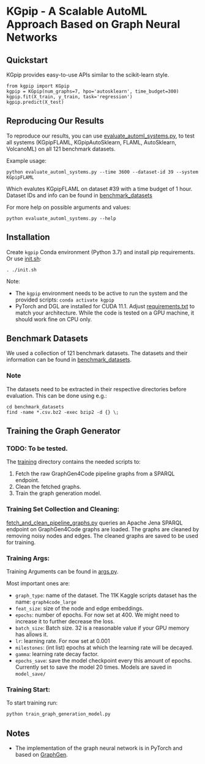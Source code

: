 # KGpip - A Scalable AutoML Approach Based on Graph Neural Networks


## Quickstart
KGpip provides easy-to-use APIs similar to the scikit-learn style.

```
from kgpip import KGpip
kgpip = KGpip(num_graphs=7, hpo='autosklearn', time_budget=300)
kgpip.fit(X_train, y_train, task='regression')
kgpip.predict(X_test)
```


## Reproducing Our Results
To reproduce our results, you can use [evaluate_automl_systems.py](experiments/evaluate_automl_systems.py), 
to test all systems (KGpipFLAML, KGpipAutoSklearn, FLAML, AutoSklearn, VolcanoML) on all 121 benchmark datasets.

Example usage:

```
python evaluate_automl_systems.py --time 3600 --dataset-id 39 --system KGpipFLAML
```
Which evalutes KGpipFLAML on dataset #39 with a time budget of 1 hour. Dataset IDs and info can be found in [benchmark_datasets](benchmark_datasets) 

For more help on possible arguments and values:
```
python evaluate_automl_systems.py --help
```

## Installation

Create `kgpip` Conda environment (Python 3.7) and install pip requirements. Or use [init.sh](init.sh):
```
. ./init.sh
```
Note: 
* The `kgpip` environment needs to be active to run the system and the provided scripts: `conda activate kgpip`
* PyTorch and DGL are installed for CUDA 11.1. Adjust [requirements.txt](requirements.txt) to match your architecture.
While the code is tested on a GPU machine, it should work fine on CPU only.

## Benchmark Datasets
We used a collection of 121 benchmark datasets. The datasets and their information can be found in [benchmark_datasets](benchmark_datasets).

### Note
The datasets need to be extracted in their respective directories before evaluation. This can be done using e.g.:
```
cd benchmark_datasets
find -name *.csv.bz2 -exec bzip2 -d {} \;
```


## Training the Graph Generator
### TODO: To be tested.

The [training](training) directory contains the needed scripts to:
1. Fetch the raw GraphGen4Code pipeline graphs from a SPARQL endpoint.
2. Clean the fetched graphs.
3. Train the graph generation model.

### Training Set Collection and Cleaning:
[fetch_and_clean_pipeline_graphs.py](training/fetch_and_clean_pipeline_graphs.py) queries an Apache Jena SPARQL 
endpoint on GraphGen4Code graphs are loaded. The graphs are cleaned by removing noisy nodes and edges. 
The cleaned graphs are saved to be used for training. 

### Training Args:
Training Arguments can be found in [args.py](args.py).

Most important ones are: 

* `graph_type`: name of the dataset. The 11K Kaggle scripts dataset has the name: `graph4code_large`
* `feat_size`: size of the node and edge embeddings.
* `epochs`: number of epochs. For now set at 400. We might need to increase it to further decrease the loss.
* `batch_size`: Batch size. 32 is a reasonable value if your GPU memory has allows it.
* `lr`: learning rate. For now set at 0.001
* `milestones`: (int list) epochs at which the learning rate will be decayed.
* `gamma`: learning rate decay factor.
* `epochs_save`: save the model checkpoint every this amount of epochs. Currently set to save the model 20 times. Models are saved in `model_save/`

### Training Start:
To start training run:

```bash
python train_graph_generation_model.py
```


## Notes
- The implementation of the graph neural network is in PyTorch and based on [GraphGen](https://github.com/idea-iitd/graphgen).


